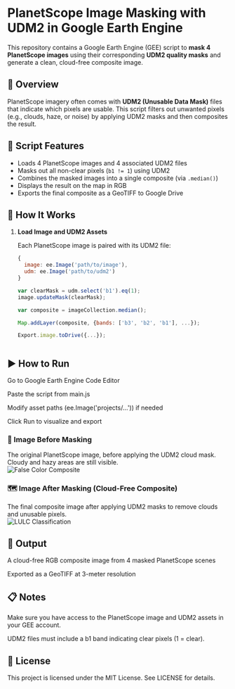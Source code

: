 # PlanetScope Image Masking with UDM2 in Google Earth Engine

This repository contains a Google Earth Engine (GEE) script to **mask 4 PlanetScope images** using their corresponding **UDM2 quality masks** and generate a clean, cloud-free composite image.

## 📌 Overview

PlanetScope imagery often comes with **UDM2 (Unusable Data Mask)** files that indicate which pixels are usable. This script filters out unwanted pixels (e.g., clouds, haze, or noise) by applying UDM2 masks and then composites the result.

## 🧾 Script Features

- Loads 4 PlanetScope images and 4 associated UDM2 files
- Masks out all non-clear pixels (`b1 != 1`) using UDM2
- Combines the masked images into a single composite (via `.median()`)
- Displays the result on the map in RGB
- Exports the final composite as a GeoTIFF to Google Drive

## 🧪 How It Works

1. **Load Image and UDM2 Assets**

   Each PlanetScope image is paired with its UDM2 file:
   ```js
   {
     image: ee.Image('path/to/image'),
     udm: ee.Image('path/to/udm2')
   }

   var clearMask = udm.select('b1').eq(1);
   image.updateMask(clearMask);

   var composite = imageCollection.median();

   Map.addLayer(composite, {bands: ['b3', 'b2', 'b1'], ...});

   Export.image.toDrive({...});

   

## ▶️ How to Run
Go to Google Earth Engine Code Editor

Paste the script from main.js

Modify asset paths (ee.Image('projects/...')) if needed

Click Run to visualize and export


### 🌈 Image Before Masking  
The original PlanetScope image, before applying the UDM2 cloud mask. Cloudy and hazy areas are still visible.  
![False Color Composite](https://github.com/sylpurnama/Cloud-Free-PlanetScope-Composite-using-UDM2-Masks/blob/main/img%20before.png)

### 🗺️ Image After Masking (Cloud-Free Composite)  
The final composite image after applying UDM2 masks to remove clouds and unusable pixels.  
![LULC Classification](https://github.com/sylpurnama/Cloud-Free-PlanetScope-Composite-using-UDM2-Masks/blob/main/img%20after.png)


## 📂 Output
A cloud-free RGB composite image from 4 masked PlanetScope scenes

Exported as a GeoTIFF at 3-meter resolution


## 📋 Notes
Make sure you have access to the PlanetScope image and UDM2 assets in your GEE account.

UDM2 files must include a b1 band indicating clear pixels (1 = clear).


## 📜 License
This project is licensed under the MIT License. See LICENSE for details.
